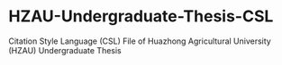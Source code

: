 # HZAU-Undergraduate-Thesis-CSL
Citation Style Language (CSL) File of Huazhong Agricultural University (HZAU) Undergraduate Thesis

